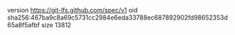 version https://git-lfs.github.com/spec/v1
oid sha256:467ba9c8a69c5731cc2984e6eda33788ec687892902fd98652353d65a8f5afbf
size 13812
